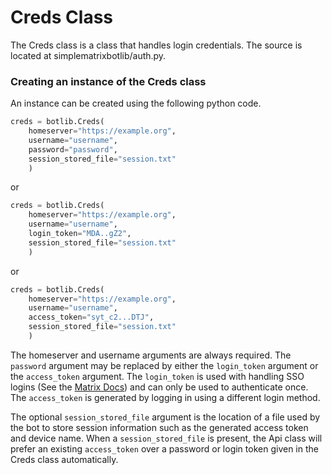 # Creds Class

The Creds class is a class that handles login credentials. The source is located at simplematrixbotlib/auth.py.

### Creating an instance of the Creds class
An instance can be created using the following python code.
```python
creds = botlib.Creds(
    homeserver="https://example.org", 
    username="username", 
    password="password", 
    session_stored_file="session.txt"
    )
```
or
```python
creds = botlib.Creds(
    homeserver="https://example.org",
    username="username", 
    login_token="MDA..gZ2",
    session_stored_file="session.txt"
    )
```
or
```python
creds = botlib.Creds(
    homeserver="https://example.org",
    username="username",
    access_token="syt_c2...DTJ",
    session_stored_file="session.txt"
    )
```
The homeserver and username arguments are always required.
The `password` argument may be replaced by either the `login_token` argument or the `access_token` argument.
The `login_token` is used with handling SSO logins (See the [Matrix Docs](https://matrix.org/docs/guides/sso-for-client-developers#handling-sso)) and can only be used to authenticate once.
The `access_token` is generated by logging in using a different login method.

The optional `session_stored_file` argument is the location of a file used by the bot to store session information such as the generated access token and device name.
When a `session_stored_file` is present, the Api class will prefer an existing `access_token` over a password or login token given in the Creds class automatically.

